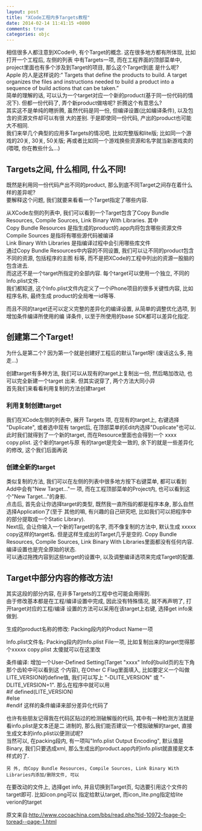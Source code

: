 ```yaml
---
layout: post
title: "XCode工程内多Targets教程"
date: 2014-02-14 11:41:15 +0800
comments: true
categories: objc
---
```


相信很多人都注意到XCode中, 有个Target的概念. 这在很多地方都有所体现, 比如打开一个工程后, 左侧的列表
中有Targets一项, 而在工程界面的顶部菜单中, project里面也有多个涉及到Target的项目, 那么这个Target到底
是什么呢?  
 Apple 的人是这样说的:“ Targets that define the products to build. A target organizes the files
and instructions needed to build a product into a sequence of build actions that can be taken.”  
 简单的理解的话, 可以认为一个target对应一个新的product(基于同一份代码的情况下). 但都一份代码了,
弄个新product做啥呢? 折腾这个有意思么?  
 其实这不是单纯的瞎折腾, 虽然代码是同一份, 但编译设置(比如编译条件), 以及包含的资源文件却可以有很
大的差别. 于是即使同一份代码, 产出的product也可能大不相同.  
 我们来举几个典型的应用多Targets的情况吧, 比如完整版和lite版; 比如同一个游戏的20关, 30关, 50关版;
再或者比如同一个游戏换些资源和名字就当新游戏卖的(喂喂, 你在教些什么...)  

<!--more-->

## Targets之间, 什么相同, 什么不同!  

 既然是利用同一份代码产出不同的product, 那么到底不同Target之间存在着什么样的差异呢?  
 要解释这个问题, 我们就要来看看一个Target指定了哪些内容.  

 从XCode左侧的列表中, 我们可以看到一个Target包含了Copy Bundle Resources, Compile Sources, Link
Binary With Libraries. 其中   
 Copy Bundle Resources 是指生成的product的.app内将包含哪些资源文件   
 Compile Sources 是指将有哪些源代码被编译    
 Link Binary With Libraries 是指编译过程中会引用哪些库文件  
 通过Copy Bundle Resources中内容的不同设置, 我们可以让不同的product包含不同的资源, 包括程序的主图
标等, 而不是把XCode的工程中列出的资源一股脑的包含进去.  
 而这还不是一个target所指定的全部内容. 每个target可以使用一个独立, 不同的Info.plist文件.  
 我们都知道, 这个Info.plist文件内定义了一个iPhone项目的很多关键性内容, 比如程序名称, 最终生成
product的全局唯一id等等.  
    
  而且不同的target还可以定义完整的差异化的编译设置, 从简单的调整优化选项, 到增加条件编译所使用的编
译条件, 以至于所使用的base SDK都可以差异化指定.  

## 创建第二个Target!
  为什么是第二个? 因为第一个就是创建好工程后的默认Target呀! (废话这么多, 拖走...)  

  创建target有多种方法, 我们可以从现有的target上复制出一份, 然后略加改动, 也可以完全新建一个target
出来. 但其实说穿了, 两个方法大同小异  
  首先我们来看看利用复制的方法创建target  

###    利用复制创建target 
  我们在XCode左侧的列表中, 展开 Targets 项, 在现有的target上, 右键选择 "Duplicate", 或者选中现有
target后, 在顶部菜单的Edit内选择"Duplicate"也可以.  
  此时我们就得到了一个新的target, 而在Resource里面也会得到一个 xxxx copy.plist. 这个新的target与原
有的target是完全一致的, 余下的就是一些差异化的修改, 这个我们后面再说  

###    创建全新的target 
  类似复制的方法, 我们可以在左侧的列表中很多地方按下右键菜单, 都可以看到Add中会有"New Target..."一
项, 而在工程顶部菜单的Project内, 也可以看到这个"New Target..."的身影.  
  点击后, 首先会让你选择target的类型, 既然我一直所指的都是程序本身, 那么自然选择Application了(至于
其他的嘛, 有兴趣的自己研究吧, 比如我们可以把程序中的部分提取成一个Static Library).   
  Next后, 会让你输入一个新的Target的名字, 而不像复制的方法中, 默认生成 xxxxx copy这样的target名. 
  但是这样生成出的Target几乎是空的. Copy Bundle Resources, Compile Sources, Link Binary With
Libraries里面都没有任何内容. 编译设置也是完全原始的状态.  
  可以通过拖拽内容到这些target的设置中, 以及调整编译选项来完成Target的配置.  


## Target中部分内容的修改方法!
  其实这段的部分内容, 在非多Targets的工程中也可能会用得到.   
  由于修改基本都是在工程/编译设置中完成, 因此没有特殊情况, 就不再声明了, 打开target对应的工程/编译
设置的方法可以采用在该target上右键, 选择get info来做到.  

  生成的product名称的修改: Packing段内的Product Name一项  

  Info.plist文件名: Packing段内的Info.plist File一项, 比如复制出来的target觉得那个xxxxx copy.plist
太傻就可以在这里改  

  条件编译: 增加一个User-Defined Setting(Target "xxxx" Info的build页的左下角那个齿轮中可以看到这
个内容), 在Other C Flag里面填入, 比如要定义一个叫做LITE\_VERSION的define值, 我们可以写上
"-DLITE\_VERSION" 或 "-DLITE\_VERSION=1". 那么在程序中就可以用  
  #if defined(LITE\_VERSION)  
  #else  
  #endif 这样的条件编译来部分差异化代码了  

  也许有些朋友记得我在代码区贴过的检测破解版的代码, 其中有一种检测方法就是看info.plist是文本还是二
进制的, 那么我们能否建议一个模拟破解的target, 直接生成文本的info.plist以便测试呢?   
  当然可以, 在packing段内, 有一项叫"Info.plist Output Encoding", 默认值是Binary, 我们只要选成xml,
那么生成出的product.app内的info.plist就直接是文本样式的了.  


    另 外, 向Copy Bundle Resources, Compile Sources, Link Binary With Libraries内添加/删除文件, 可以
在要改动的文件上, 选择get info, 并且切换到Target页, 勾选要引用这个文件的target即可. 比如icon.png可以
指定给默认target, 而icon\_lite.png指定给lite verion的target  
 
原文来自:http://www.cocoachina.com/bbs/read.php?tid-10972-fpage-0-toread--page-1.html
